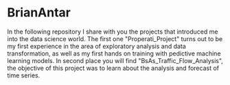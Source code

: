 # BrianAntar

In the following repository I share with you the projects that introduced me into the data science world. The first one "Properati_Project" turns out to be my first experience in the area of exploratory analysis and data transformation, as well as my first hands on training with pedictive machine learning models. In second place you will find "BsAs_Traffic_Flow_Analysis", the objective of this project was to learn about the analysis and forecast of time series.
